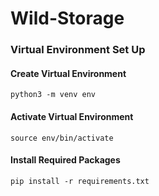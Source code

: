 # Wild-Storage

### Virtual Environment Set Up

#### Create Virtual Environment

```console
python3 -m venv env
```

#### Activate Virtual Environment

```console
source env/bin/activate
```

#### Install Required Packages

```console
pip install -r requirements.txt
```
